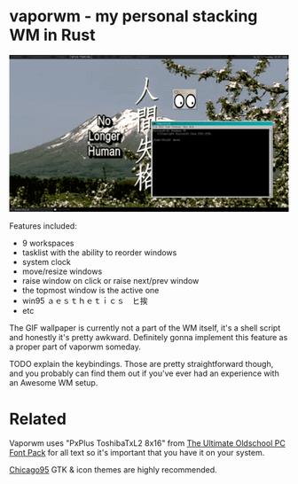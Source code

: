 vaporwm - my personal stacking WM in Rust
========================================

<img src="flexxx.jpg">

Features included:
- 9 workspaces
- tasklist with the ability to reorder windows
- system clock
- move/resize windows
- raise window on click or raise next/prev window
- the topmost window is the active one
- win95 ａｅｓｔｈｅｔｉｃｓ　ヒ挨
- etc

The GIF wallpaper is currently not a part of the WM itself, it's a shell script and honestly it's pretty awkward. Definitely gonna implement this feature as a proper part of vaporwm someday.

TODO explain the keybindings. Those are pretty straightforward though, and you probably can find them out if you've ever had an experience with an Awesome WM setup.

Related
=======

Vaporwm uses "PxPlus ToshibaTxL2 8x16" from [The Ultimate Oldschool PC Font Pack](https://int10h.org/oldschool-pc-fonts) for all text so it's important that you have it on your system.

[Chicago95](https://github.com/grassmunk/Chicago95) GTK & icon themes are highly recommended.
